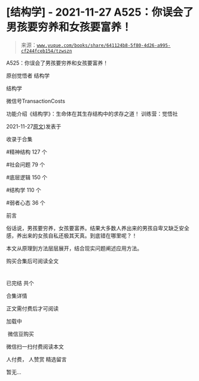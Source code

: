 # [结构学] - 2021-11-27 A525：你误会了男孩要穷养和女孩要富养！

> 来源：[`www.yuque.com/books/share/641124b8-5f80-4d26-a995-cf244fceb154/tzwszn`](https://www.yuque.com/books/share/641124b8-5f80-4d26-a995-cf244fceb154/tzwszn)



A525：你误会了男孩要穷养和女孩要富养！ 

原创觉悟者 结构学 

结构学 

微信号TransactionCosts 

功能介绍《结构学》：生命体在其生存结构中的求存之道！ 训练营：觉悟社 

2021-11-27[原文](https://mp.weixin.qq.com/s?__biz=MzIzMDYwOTM0Mg==&mid=2247486714&idx=1&sn=693d4c55ab2f0ecdebf06c4807848908&chksm=e8b1942bdfc61d3d1d76c11adb860b1b02f1ab58e48ba3349677a44a563764e09d7eb35f930d#rd))发表于 

收录于合集 

#精神结构 127 个 

#社会问题 79 个 

#底层逻辑 150 个 

#结构学 110 个 

#弱者心态 36 个 

前言 

俗话说，男孩要穷养，女孩要富养。结果大多数人养出来的男孩自卑又缺乏安全感，养出来的女孩自私还极其天真。到底错在哪里呢？！ 

本文从原理到方法层层展开，结合现实问题阐述应用方法。 

购买合集后可阅读全文 

# 

已完结 共个 

合集详情 

正文需付费后才可阅读 

加载中 

 微信豆购买 

微信扫一扫付费阅读本文 

人付费， 人赞赏 <ne-h3 id="PQLhi" data-lake-id="PQLhi"><ne-heading-ext><ne-heading-anchor></ne-heading-anchor><ne-heading-fold></ne-heading-fold></ne-heading-ext><ne-heading-content>精选留言</ne-heading-content></ne-h3> 

暂无...